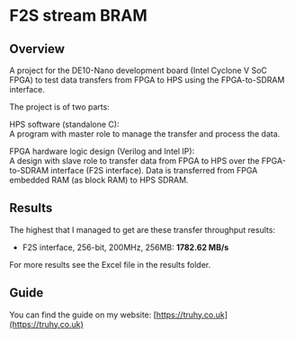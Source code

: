# F2S stream BRAM

## Overview

A project for the DE10-Nano development board (Intel Cyclone V SoC FPGA) to test data transfers from FPGA to HPS using the FPGA-to-SDRAM interface.

The project is of two parts:

HPS software (standalone C):<br />
A program with master role to manage the transfer and process the data.

FPGA hardware logic design (Verilog and Intel IP):<br />
A design with slave role to transfer data from FPGA to HPS over the FPGA-to-SDRAM interface (F2S interface).  Data is transferred from FPGA embedded RAM (as block RAM) to HPS SDRAM.

## Results

The highest that I managed to get are these transfer throughput results:
- F2S interface, 256-bit, 200MHz, 256MB: **1782.62 MB/s**

For more results see the Excel file in the results folder.

## Guide

You can find the guide on my website:
[https://truhy.co.uk](https://truhy.co.uk)
